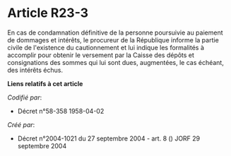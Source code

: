 # Article R23-3

En cas de condamnation définitive de la personne poursuivie au paiement de dommages et intérêts, le procureur de la
République informe la partie civile de l'existence du cautionnement et lui indique les formalités à accomplir pour obtenir le
versement par la Caisse des dépôts et consignations des sommes qui lui sont dues, augmentées, le cas échéant, des intérêts
échus.

**Liens relatifs à cet article**

_Codifié par_:

  - Décret n°58-358 1958-04-02

_Créé par_:

  - Décret n°2004-1021 du 27 septembre 2004 - art. 8 () JORF 29 septembre 2004
